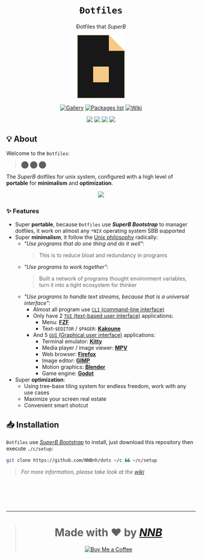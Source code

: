 <h1 align="center"><code>Đotfiles</code></h1>
<p align="center">Đotfiles that <i>SuperB</i></p>
<p align="center"><img width="25%" src="extra/logo.png"></p>
<p align="center"><a href="https://github.com/NNBnh/dots/discussions/7"><img src="https://img.shields.io/badge/gallery%20-%23F7CA88.svg?style=for-the-badge" alt="Gallery"></a> <a href="packageslist"><img src="https://img.shields.io/badge/packages_list%20-%23F7CA88.svg?style=for-the-badge" alt="Packages list"></a> <a href="https://github.com/NNBnh/dots/wiki"><img src="https://img.shields.io/badge/wiki%20-%23F7CA88.svg?style=for-the-badge" alt="Wiki"></a></p>
<p align="center"><a href="https://github.com/NNBnh/dots/watchers"><img src="https://img.shields.io/github/watchers/NNBnh/dots?labelColor=585858&color=F7CA88&style=flat-square"></a> <a href="https://github.com/NNBnh/dots/stargazers"><img src="https://img.shields.io/github/stars/NNBnh/dots?labelColor=585858&color=F7CA88&style=flat-square"></a> <a href="https://github.com/NNBnh/dots/network/members"><img src="https://img.shields.io/github/forks/NNBnh/dots?labelColor=585858&color=F7CA88&style=flat-square"></a> <a href="https://github.com/NNBnh/dots/issues"><img src="https://img.shields.io/github/issues/NNBnh/dots?labelColor=585858&color=F7CA88&style=flat-square"></a></p>

## 💡 About
Welcome to the `Đotfiles`:

> ⬤ ⬤ ⬤

The *SuperB* dotfiles for unix system, configured with a high level of **portable** for **minimalism** and **optimization**.

<p align="center"><img src="https://user-images.githubusercontent.com/43980777/108480424-85941700-72c9-11eb-8380-89ddb5202607.png"></p>

### ✨ Features
- Super **portable**, because `Đotfiles` use ***SuperB Bootstrap*** to manager dotfiles, it work on almost any `*NIX` operating system SBB supported
- Super **minimalism**, it follow the [Unix philosophy](https://en.wikipedia.org/wiki/Unix_philosophy) radically:
  - *"Use programs that do one thing and do it well"*:
    > This is to reduce bloat and redundancy in programs
  - *"Use programs to work together"*:
    > Built a network of programs thought environment variables, turn it into a tight ecosystem for thinker
  - *"Use programs to handle text streams, because that is a universal interface"*:
    - Almost all program use [`CLI` (command-line interface)](https://en.wikipedia.org/wiki/Command-line_interface)
    - Only have 2 [`TUI` (text-based user interface)](https://en.wikipedia.org/wiki/Text-based_user_interface) applications:
      - Menu: [**FZF**](https://github.com/NNBnh/dots/wiki/which#finder)
      - Text-`$EDITOR` / `$PAGER`: [**Kakoune**](https://github.com/NNBnh/dots/wiki/which#text-editor)
    - And 5 [`GUI` (Graphical user interface)](https://en.wikipedia.org/wiki/Graphical_user_interface) applications:
      - Terminal emulator: [**Kitty**](https://github.com/NNBnh/dots/wiki/which#terminal-emulator)
      - Media player / image viewer: [**MPV**](https://github.com/NNBnh/dots/wiki/which#image-viewer)
      - Web browser: [**Firefox**](https://github.com/NNBnh/dots/wiki/which#web-browser)
      - Image editor: [**GIMP**](https://github.com/NNBnh/dots/wiki/which#image-editor)
      - Motion graphics: [**Blender**](https://github.com/NNBnh/dots/wiki/which#motion-graphics)
      - Game engine: [**Godot**](https://github.com/NNBnh/dots/wiki/which#game-engine)
- Super **optimization**:
  - Using tree-base tiling system for endless freedom, work with any use cases
  - Maximize your screen real estate
  - Convenient smart shotcut

## 📥 Installation
`Đotfiles` use [*SuperB Bootstrap*](https://github.com/NNBnh/superb-bootstrap) to install, just download this repository then execute `./c/setup`:

```sh
git clone https://github.com/NNBnh/dots ~/c && ~/c/setup
```

> *For more information, please take look at the [wiki](https://github.com/NNBnh/dots/wiki)*

<br><br><br><br>

---

> <h1 align="center">Made with ❤️ by <a href="https://github.com/NNBnh"><i>NNB</i></a></h1>
>
> <p align="center"><a href="https://www.buymeacoffee.com/nnbnh"><img src="https://img.shields.io/badge/buy_me_a_coffee%20-%23F7CA88.svg?logo=buy-me-a-coffee&logoColor=333333&style=for-the-badge" alt="Buy Me a Coffee"></p>
